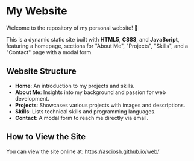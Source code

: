 # My Website

Welcome to the repository of my personal website! 🎉

This is a dynamic static site built with **HTML5**, **CSS3**, and **JavaScript**, featuring a homepage, sections for "About Me", "Projects", "Skills", and a "Contact" page with a modal form.

## Website Structure

- **Home**: An introduction to my projects and skills.
- **About Me**: Insights into my background and passion for web development.
- **Projects**: Showcases various projects with images and descriptions.
- **Skills**: Lists technical skills and programming languages.
- **Contact**: A modal form to reach me directly via email.

## How to View the Site

You can view the site online at: https://asciosh.github.io/web/
